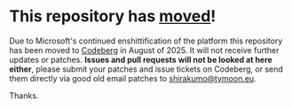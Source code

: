 # This repository has [moved](https://shinmera.com/projects/writing)!
Due to Microsoft's continued enshittification of the platform this repository has been moved to [Codeberg](https://shinmera.com/projects/writing) in August of 2025. It will not receive further updates or patches. **Issues and pull requests will not be looked at here either**, please submit your patches and issue tickets on Codeberg, or send them directly via good old email patches to [shirakumo@tymoon.eu](mailto:shirakumo@tymoon.eu).

Thanks.